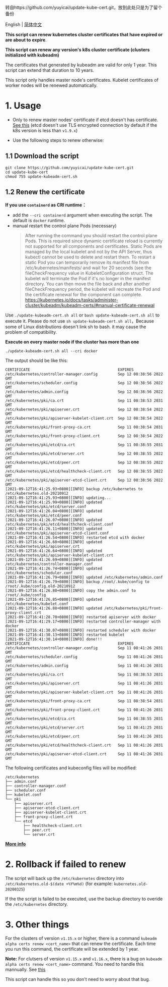 转自https://github.com/yuyicai/update-kube-cert.git，放到此处只是为了留个备份

English | [简体中文](README-zh_CN.md)

**This script can renew kubernetes cluster certificates that have expired or are about to expire**.

**This script can renew any version's k8s cluster certificate (clusters initialized with kubeadm)**

The certificates that generated by kubeadm are valid for only 1 year. This script can extend that duration to 10 years.

This script only handles master node's certificates. Kubelet certificates of worker nodes will be renewed automatically.

# 1. Usage

- Only to renew master nodes' certificate if etcd doesn't has certificate. [See this](/other.md#1-update-master-nodes-certificate-only) (etcd doesn't use TLS encrypted connection by default if the k8s version is less than `v1.9.x`)

- Use the following steps to renew otherwise:

## 1.1 Download the script

```
git clone https://github.com/yuyicai/update-kube-cert.git
cd update-kube-cert
chmod 755 update-kubeadm-cert.sh
```

## 1.2 Renew the certificate

**If you use `containerd` as CRI runtime：**

- add the `--cri containerd` argument when executing the script. The default is `docker` runtime.
- manual restart the control plane Pods (necessary)
  > After running the command you should restart the control plane Pods. This is required since dynamic certificate reload is currently not supported for all components and certificates. Static Pods are managed by the local kubelet and not by the API Server, thus kubectl cannot be used to delete and restart them. To restart a static Pod you can temporarily remove its manifest file from /etc/kubernetes/manifests/ and wait for 20 seconds (see the fileCheckFrequency value in KubeletConfiguration struct. The kubelet will terminate the Pod if it's no longer in the manifest directory. You can then move the file back and after another fileCheckFrequency period, the kubelet will recreate the Pod and the certificate renewal for the component can complete.  
  > https://kubernetes.io/docs/tasks/administer-cluster/kubeadm/kubeadm-certs/#manual-certificate-renewal

Use `./update-kubeadm-cert.sh all` or `bash update-kubeadm-cert.sh all` to execute it. Please do not use `sh update-kubeadm-cert.sh all`，Because some of Linux distributions doesn't link sh to bash. it may cause the problem of compatibility.

**Execute on every master node if the cluster has more than one**

```
./update-kubeadm-cert.sh all --cri docker
```

The output should be like this:

```
CERTIFICATE                                       EXPIRES
/etc/kubernetes/controller-manager.config         Sep 12 08:38:56 2022 GMT
/etc/kubernetes/scheduler.config                  Sep 12 08:38:56 2022 GMT
/etc/kubernetes/admin.config                      Sep 12 08:38:56 2022 GMT
/etc/kubernetes/pki/ca.crt                        Sep 11 08:38:53 2031 GMT
/etc/kubernetes/pki/apiserver.crt                 Sep 12 08:38:54 2022 GMT
/etc/kubernetes/pki/apiserver-kubelet-client.crt  Sep 12 08:38:54 2022 GMT
/etc/kubernetes/pki/front-proxy-ca.crt            Sep 11 08:38:54 2031 GMT
/etc/kubernetes/pki/front-proxy-client.crt        Sep 12 08:38:54 2022 GMT
/etc/kubernetes/pki/etcd/ca.crt                   Sep 11 08:38:55 2031 GMT
/etc/kubernetes/pki/etcd/server.crt               Sep 12 08:38:55 2022 GMT
/etc/kubernetes/pki/etcd/peer.crt                 Sep 12 08:38:55 2022 GMT
/etc/kubernetes/pki/etcd/healthcheck-client.crt   Sep 12 08:38:55 2022 GMT
/etc/kubernetes/pki/apiserver-etcd-client.crt     Sep 12 08:38:56 2022 GMT
[2021-09-12T16:41:25.93+0800][INFO] backup /etc/kubernetes to /etc/kubernetes.old-20210912
[2021-09-12T16:41:25.93+0800][INFO] updating...
[2021-09-12T16:41:25.99+0800][INFO] updated /etc/kubernetes/pki/etcd/server.conf
[2021-09-12T16:41:26.04+0800][INFO] updated /etc/kubernetes/pki/etcd/peer.conf
[2021-09-12T16:41:26.07+0800][INFO] updated /etc/kubernetes/pki/etcd/healthcheck-client.conf
[2021-09-12T16:41:26.11+0800][INFO] updated /etc/kubernetes/pki/apiserver-etcd-client.conf
[2021-09-12T16:41:26.54+0800][INFO] restarted etcd with docker
[2021-09-12T16:41:26.60+0800][INFO] updated /etc/kubernetes/pki/apiserver.crt
[2021-09-12T16:41:26.64+0800][INFO] updated /etc/kubernetes/pki/apiserver-kubelet-client.crt
[2021-09-12T16:41:26.69+0800][INFO] updated /etc/kubernetes/controller-manager.conf
[2021-09-12T16:41:26.74+0800][INFO] updated /etc/kubernetes/scheduler.conf
[2021-09-12T16:41:26.79+0800][INFO] updated /etc/kubernetes/admin.conf
[2021-09-12T16:41:26.79+0800][INFO] backup /root/.kube/config to /root/.kube/config.old-20210912
[2021-09-12T16:41:26.80+0800][INFO] copy the admin.conf to /root/.kube/config
[2021-09-12T16:41:26.85+0800][INFO] updated /etc/kubernetes/kubelet.conf
[2021-09-12T16:41:26.88+0800][INFO] updated /etc/kubernetes/pki/front-proxy-client.crt
[2021-09-12T16:41:28.70+0800][INFO] restarted apiserver with docker
[2021-09-12T16:41:29.17+0800][INFO] restarted controller-manager with docker
[2021-09-12T16:41:30.07+0800][INFO] restarted scheduler with docker
[2021-09-12T16:41:30.13+0800][INFO] restarted kubelet
[2021-09-12T16:41:30.14+0800][INFO] done!!!
CERTIFICATE                                       EXPIRES
/etc/kubernetes/controller-manager.config         Sep 11 08:41:26 2031 GMT
/etc/kubernetes/scheduler.config                  Sep 11 08:41:26 2031 GMT
/etc/kubernetes/admin.config                      Sep 11 08:41:26 2031 GMT
/etc/kubernetes/pki/ca.crt                        Sep 11 08:38:53 2031 GMT
/etc/kubernetes/pki/apiserver.crt                 Sep 11 08:41:26 2031 GMT
/etc/kubernetes/pki/apiserver-kubelet-client.crt  Sep 11 08:41:26 2031 GMT
/etc/kubernetes/pki/front-proxy-ca.crt            Sep 11 08:38:54 2031 GMT
/etc/kubernetes/pki/front-proxy-client.crt        Sep 11 08:41:26 2031 GMT
/etc/kubernetes/pki/etcd/ca.crt                   Sep 11 08:38:55 2031 GMT
/etc/kubernetes/pki/etcd/server.crt               Sep 11 08:41:25 2031 GMT
/etc/kubernetes/pki/etcd/peer.crt                 Sep 11 08:41:26 2031 GMT
/etc/kubernetes/pki/etcd/healthcheck-client.crt   Sep 11 08:41:26 2031 GMT
/etc/kubernetes/pki/apiserver-etcd-client.crt     Sep 11 08:41:26 2031 GMT
```

The following certificates and kubeconfig files will be modified:

```
/etc/kubernetes
├── admin.conf
├── controller-manager.conf
├── scheduler.conf
├── kubelet.conf
└── pki
    ├── apiserver.crt
    ├── apiserver-etcd-client.crt
    ├── apiserver-kubelet-client.crt
    ├── front-proxy-client.crt
    └── etcd
        ├── healthcheck-client.crt
        ├── peer.crt
        └── server.crt
```

**[More info](/other.md)**

# 2. Rollback if failed to renew

The script will back up the `/etc/kubernetes` directory into `/etc/kubernetes.old-$(date +%Y%m%d)` (for example: `kubernetes.old-20200325`)

If the the script is failed to be executed, use the backup directory to overide the `/etc/kubernetes` directory.

# 3. Other things

For the clusters of version `v1.15.x` or higher, there is a command `kubeadm alpha certs renew <cert_name>` that can renew the certificate. Each time you run this command, the certificate will be extended by 1 year.

**Note:** For clutsers of version `v1.15.x` and `v1.16.x`, there is a bug on `kubeadm alpha certs renew <cert_name>` command. You need to handle this mannually. See [this](/other.md#4-handle-kubeadm-command-bug-manually)

This script can handle this so you don't need to worry about that bug.
